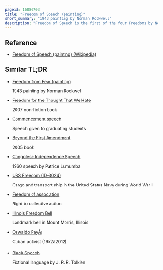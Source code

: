 ```yaml
---
pageid: 16880703
title: "Freedom of Speech (painting)"
short_summary: "1943 painting by Norman Rockwell"
description: "Freedom of Speech is the first of the four Freedoms by Norman Rockwell. Roosevelt was President in 1941 in his State of the Union Address known as the four Freedoms."
---
```


## Reference

- [Freedom of Speech (painting) (Wikipedia)](https://en.wikipedia.org/?curid=16880703)

## Similar TL;DR

- [Freedom from Fear (painting)](/tldr/en/freedom-from-fear-painting)

  1943 painting by Norman Rockwell

- [Freedom for the Thought That We Hate](/tldr/en/freedom-for-the-thought-that-we-hate)

  2007 non-fiction book

- [Commencement speech](/tldr/en/commencement-speech)

  Speech given to graduating students

- [Beyond the First Amendment](/tldr/en/beyond-the-first-amendment)

  2005 book

- [Congolese Independence Speech](/tldr/en/congolese-independence-speech)

  1960 speech by Patrice Lumumba

- [USS Freedom (ID-3024)](/tldr/en/uss-freedom-id-3024)

  Cargo and transport ship in the United States Navy during World War I

- [Freedom of association](/tldr/en/freedom-of-association)

  Right to collective action

- [Illinois Freedom Bell](/tldr/en/illinois-freedom-bell)

  Landmark bell in Mount Morris, Illinois

- [Oswaldo PayÃ¡](/tldr/en/oswaldo-paya)

  Cuban activist (1952â2012)

- [Black Speech](/tldr/en/black-speech)

  Fictional language by J. R. R. Tolkien
